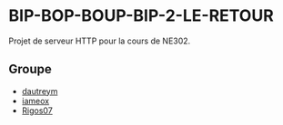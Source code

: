 # BIP-BOP-BOUP-BIP-2-LE-RETOUR
Projet de serveur HTTP pour la cours de NE302.  
  
## Groupe
* [dautreym](https://github.com/dautreym)
* [iameox](https://github.com/iameox)
* [Rigos07](https://github.com/Rigos07)
